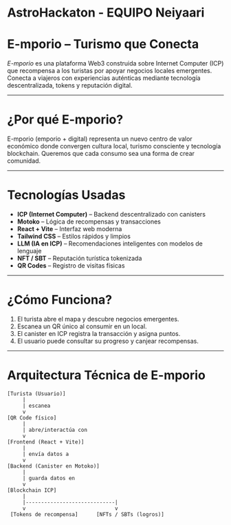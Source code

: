 # AstroHackaton - EQUIPO Neiyaari
# E-mporio – Turismo que Conecta

_E-mporio_ es una plataforma Web3 construida sobre Internet Computer (ICP) que recompensa a los turistas por apoyar negocios locales emergentes. Conecta a viajeros con experiencias auténticas mediante tecnología descentralizada, tokens y reputación digital.

---

# ¿Por qué E-mporio?

E-mporio (emporio + digital) representa un nuevo centro de valor económico donde convergen cultura local, turismo consciente y tecnología blockchain. Queremos que cada consumo sea una forma de crear comunidad.

---

# Tecnologías Usadas

- **ICP (Internet Computer)** – Backend descentralizado con canisters
- **Motoko** – Lógica de recompensas y transacciones
- **React + Vite** – Interfaz web moderna
- **Tailwind CSS** – Estilos rápidos y limpios
- **LLM (IA en ICP)** – Recomendaciones inteligentes con modelos de lenguaje
- **NFT / SBT** – Reputación turística tokenizada
- **QR Codes** – Registro de visitas físicas

---

# ¿Cómo Funciona?

1. El turista abre el mapa y descubre negocios emergentes.
2. Escanea un QR único al consumir en un local.
3. El canister en ICP registra la transacción y asigna puntos.
4. El usuario puede consultar su progreso y canjear recompensas.

---


# Arquitectura Técnica de E-mporio

```plaintext
[Turista (Usuario)]
     |
     | escanea
     v
[QR Code físico]
     |
     | abre/interactúa con
     v
[Frontend (React + Vite)]
     |
     | envía datos a
     v
[Backend (Canister en Motoko)]
     |
     | guarda datos en
     v
[Blockchain ICP]
     |
     |-----------------------------|
     v                             v
 [Tokens de recompensa]      [NFTs / SBTs (logros)]

